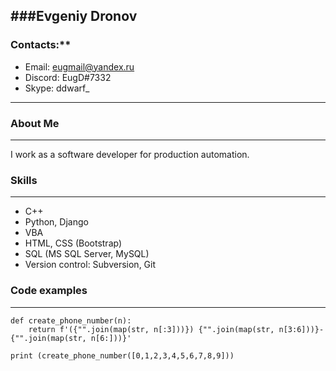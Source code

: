 ###**Evgeniy Dronov**
---
### Contacts:**
- Email: eugmail@yandex.ru
- Discord: EugD#7332
- Skype: ddwarf_
---
### **About Me**
---
I work as a software developer for production automation.
### **Skills**
---
* C++
* Python, Django
* VBA
* HTML, CSS (Bootstrap)
* SQL (MS SQL Server, MySQL)
* Version control: Subversion, Git

### **Code examples**
---
```
def create_phone_number(n):
    return f'({"".join(map(str, n[:3]))}) {"".join(map(str, n[3:6]))}-{"".join(map(str, n[6:]))}'

print (create_phone_number([0,1,2,3,4,5,6,7,8,9]))
```



